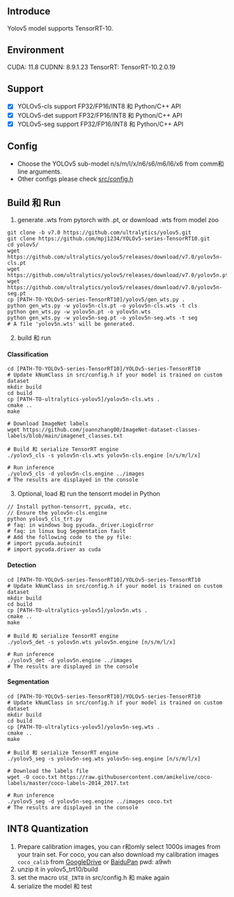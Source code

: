 ## Introduce

Yolov5 model supports TensorRT-10.

## Environment

CUDA: 11.8
CUDNN: 8.9.1.23
TensorRT: TensorRT-10.2.0.19

## Support

* [x] YOLOv5-cls support FP32/FP16/INT8 和 Python/C++ API
* [x] YOLOv5-det support FP32/FP16/INT8 和 Python/C++ API
* [x] YOLOv5-seg support FP32/FP16/INT8 和 Python/C++ API

## Config

* Choose the YOLOv5 sub-model n/s/m/l/x/n6/s6/m6/l6/x6 from comm和 line arguments.
* Other configs please check [src/config.h](src/config.h)

## Build 和 Run

1. generate .wts from pytorch with .pt, or download .wts from model zoo

```shell
git clone -b v7.0 https://github.com/ultralytics/yolov5.git
git clone https://github.com/mpj1234/YOLOv5-series-TensorRT10.git
cd yolov5/
wget https://github.com/ultralytics/yolov5/releases/download/v7.0/yolov5n-cls.pt
wget https://github.com/ultralytics/yolov5/releases/download/v7.0/yolov5n.pt
wget https://github.com/ultralytics/yolov5/releases/download/v7.0/yolov5n-seg.pt
cp [PATH-TO-YOLOv5-series-TensorRT10]/yolov5/gen_wts.py .
python gen_wts.py -w yolov5n-cls.pt -o yolov5n-cls.wts -t cls
python gen_wts.py -w yolov5n.pt -o yolov5n.wts
python gen_wts.py -w yolov5n-seg.pt -o yolov5n-seg.wts -t seg
# A file 'yolov5n.wts' will be generated.
```

2. build 和 run

#### Classification

```shell
cd [PATH-TO-YOLOv5-series-TensorRT10]/YOLOv5-series-TensorRT10
# Update kNumClass in src/config.h if your model is trained on custom dataset
mkdir build
cd build
cp [PATH-TO-ultralytics-yolov5]/yolov5n-cls.wts .
cmake ..
make

# Download ImageNet labels
wget https://github.com/joannzhang00/ImageNet-dataset-classes-labels/blob/main/imagenet_classes.txt

# Build 和 serialize TensorRT engine
./yolov5_cls -s yolov5n-cls.wts yolov5n-cls.engine [n/s/m/l/x]

# Run inference
./yolov5_cls -d yolov5n-cls.engine ../images
# The results are displayed in the console
```

3. Optional, load 和 run the tensorrt model in Python
```shell
// Install python-tensorrt, pycuda, etc.
// Ensure the yolov5n-cls.engine
python yolov5_cls_trt.py
# faq: in windows bug pycuda._driver.LogicError
# faq: in linux bug Segmentation fault
# Add the following code to the py file:
# import pycuda.autoinit
# import pycuda.driver as cuda
```

#### Detection

```shell
cd [PATH-TO-YOLOv5-series-TensorRT10]/YOLOv5-series-TensorRT10
# Update kNumClass in src/config.h if your model is trained on custom dataset
mkdir build
cd build
cp [PATH-TO-ultralytics-yolov5]/yolov5n.wts .
cmake ..
make

# Build 和 serialize TensorRT engine
./yolov5_det -s yolov5n.wts yolov5n.engine [n/s/m/l/x]

# Run inference
./yolov5_det -d yolov5n.engine ../images
# The results are displayed in the console
```

#### Segmentation

```shell
cd [PATH-TO-YOLOv5-series-TensorRT10]/YOLOv5-series-TensorRT10
# Update kNumClass in src/config.h if your model is trained on custom dataset
mkdir build
cd build
cp [PATH-TO-ultralytics-yolov5]/yolov5n-seg.wts .
cmake ..
make

# Build 和 serialize TensorRT engine
./yolov5_seg -s yolov5n-seg.wts yolov5n-seg.engine [n/s/m/l/x]

# Download the labels file
wget -O coco.txt https://raw.githubusercontent.com/amikelive/coco-labels/master/coco-labels-2014_2017.txt

# Run inference
./yolov5_seg -d yolov5n-seg.engine ../images coco.txt
# The results are displayed in the console
```

## INT8 Quantization
1. Prepare calibration images, you can r和omly select 1000s images from your train set. For coco, you can also download my calibration images `coco_calib` from [GoogleDrive](https://drive.google.com/drive/folders/1s7jE9DtOngZMzJC1uL307J2MiaGwdRSI?usp=sharing) or [BaiduPan](https://pan.baidu.com/s/1GOm_-JobpyLMAqZWCDUhKg) pwd: a9wh
2. unzip it in yolov5_trt10/build
3. set the macro `USE_INT8` in src/config.h 和 make again
4. serialize the model 和 test
